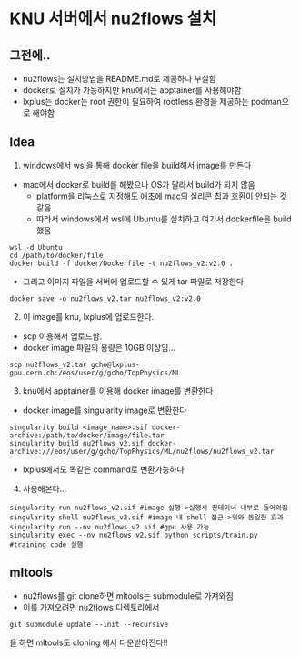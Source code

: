 # KNU 서버에서 nu2flows 설치

## 그전에..
- nu2flows는 설치방법을 README.md로 제공하나 부실함
- docker로 설치가 가능하지만 knu에서는 apptainer를 사용해야함
- lxplus는 docker는 root 권한이 필요하여 rootless 환경을 제공하는 podman으로 해야함

## Idea
1) windows에서 wsl을 통해 docker file을 build해서 image를 만든다
- mac에서 docker로 build를 해봤으나 OS가 달라서 build가 되지 않음
    - platform을 리눅스로 지정해도 애초에 mac의 실리콘 칩과 호환이 안되는 것 같음
    - 따라서 windows에서 wsl에 Ubuntu를 설치하고 여기서 dockerfile을 build 했음
```
wsl -d Ubuntu
cd /path/to/docker/file
docker build -f docker/Dockerfile -t nu2flows_v2:v2.0 .
```
- 그리고 이미지 파일을 서버에 업로드할 수 있게 tar 파일로 저장한다
```
docker save -o nu2flows_v2.tar nu2flows_v2:v2.0
```
2) 이 image를 knu, lxplus에 업로드한다.
- scp 이용해서 업로드함.
- docker image 파일의 용량은 10GB 이상임...
```
scp nu2flows_v2.tar gcho@lxplus-gpu.cern.ch:/eos/user/g/gcho/TopPhysics/ML
```
3) knu에서 apptainer를 이용해 docker image를 변환한다
- docker image를 singularity image로 변환한다
```
singularity build <image_name>.sif docker-archive:/path/to/docker/image/file.tar
singularity build nu2flows_v2.sif docker-archive:///eos/user/g/gcho/TopPhysics/ML/nu2flows/nu2flows_v2.tar
```
- lxplus에서도 똑같은 command로 변환가능하다
4) 사용해본다...
```
singularity run nu2flows_v2.sif #image 실행->실행시 컨테이너 내부로 들어와짐
singularity shell nu2flows_v2.sif #image 내 shell 접근->위와 동일한 효과
singularity run --nv nu2flows_v2.sif #gpu 사용 가능
singularity exec --nv nu2flows_v2.sif python scripts/train.py #training code 실행
```

## mltools
- nu2flows를 git clone하면 mltools는 submodule로 가져와짐
- 이를 가져오려면 nu2flows 디렉토리에서
```
git submodule update --init --recursive
```
을 하면 mltools도 cloning 해서 다운받아진다!!
